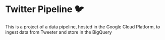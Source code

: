 # Twitter Pipeline 🐦

This is a project of a data pipeline, hosted in the Google Cloud Platform, to ingest data from Tweeter and store in the BigQuery
